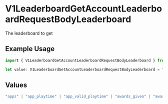 # V1LeaderboardGetAccountLeaderboardRequestBodyLeaderboard

The leaderboard to get

## Example Usage

```typescript
import { V1LeaderboardGetAccountLeaderboardRequestBodyLeaderboard } from "@steamsets/client-ts/models/components";

let value: V1LeaderboardGetAccountLeaderboardRequestBodyLeaderboard = "xp";
```

## Values

```typescript
"apps" | "app_playtime" | "app_valid_playtime" | "awards_given" | "awards_received" | "bans" | "game_bans" | "vac_bans" | "donations" | "foil_badges" | "normal_badges" | "badges" | "playtime" | "valid_playtime" | "points_given" | "points_received" | "steam_sets" | "xp" | "badge_completion_time" | "badge_highest_level"
```